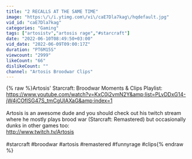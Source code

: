 ```yaml
---
title: "2 RECALLS AT THE SAME TIME"
image: "https:\/\/i.ytimg.com\/vi\/caE7Dla7kag\/hqdefault.jpg"
vid_id: "caE7Dla7kag"
categories: "Gaming"
tags: ["artosistv","artosis rage","#starcraft"]
date: "2022-06-10T08:49:50+03:00"
vid_date: "2022-06-09T09:00:17Z"
duration: "PT6M15S"
viewcount: "2999"
likeCount: "66"
dislikeCount: ""
channel: "Artosis Broodwar Clips"
---
```

{% raw %}Artosis' Starcraft: Broodwar Moments &amp; Clips Playlist:<br /><a rel="nofollow" target="blank" href="https://www.youtube.com/watch?v=KxC0j2vmN2Y&amp;list=PLvDDxG14-jW4jCOfISG47S_tmCgUIAXaG&amp;index=1">https://www.youtube.com/watch?v=KxC0j2vmN2Y&amp;list=PLvDDxG14-jW4jCOfISG47S_tmCgUIAXaG&amp;index=1</a><br /><br />Artosis is an awesome dude and you should check out his twitch stream where he mostly plays brood war (Starcraft: Remastered) but occasionally dunks in other games too:<br /><a rel="nofollow" target="blank" href="http://www.twitch.tv/Artosis">http://www.twitch.tv/Artosis</a><br /><br />#starcraft #broodwar #artosis #remastered #funnyrage #clips{% endraw %}
